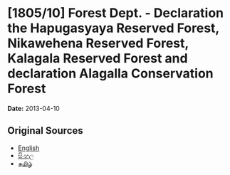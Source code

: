 # [1805/10] Forest Dept. - Declaration the Hapugasyaya Reserved Forest, Nikawehena Reserved Forest, Kalagala Reserved Forest and declaration Alagalla Conservation Forest

**Date:** 2013-04-10

## Original Sources

- [English](https://documents.gov.lk/view/extra-gazettes/2013/4/1805-10_E.pdf)
- [සිංහල](https://documents.gov.lk/view/extra-gazettes/2013/4/1805-10_S.pdf)
- [தமிழ்](https://documents.gov.lk/view/extra-gazettes/2013/4/1805-10_T.pdf)
